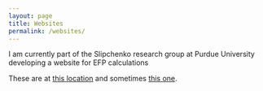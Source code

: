 ```yaml
---
layout: page
title: Websites
permalink: /websites/
---
```


I am currently part of the Slipchenko research group at Purdue University developing a website for EFP calculations

These are at [this location](http://dhcpa211.chem.purdue.edu/) and sometimes [this one](efpdb.org).